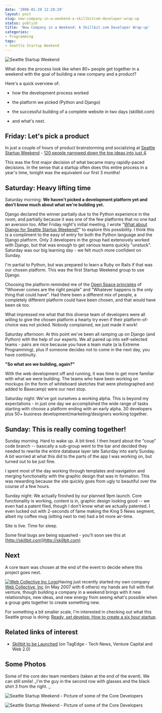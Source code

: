 ```yaml
---
date: '2008-01-29 12:20:29'
layout: post
slug: new-company-in-a-weekend-a-skillbitcom-developer-wrap-up
status: publish
title: 'New Company in a Weekend: A Skillbit.com Developer Wrap-up'
categories:
- Programming
tags:
- Seattle Startup Weekend
---
```


![Seattle Startup Weekend](/images/post/2008/01/sws-notebook2.jpg)

What does the process look like when 80+ people  get together in a weekend with the goal of building a new company and a product?

Here's a quick overview of:



	
  * how the development process worked

	
  * the platform we picked (Python and Django)

	
  * the successful building of a complete website in two days (skillbit.com)

	
  * and what's next. 




## Friday: Let's pick a product


In just a couple of hours of product brainstorming and socializing at [Seattle Startup Weekend](http://seattle.startupweekend.com/) - [120 people narrowed down the top ideas into just 4](http://startupweekend.com/on-building-skillbit/).[ ](http://startupweekend.com/on-building-skillbit/)

This was the first major decision of what became many rapidly-paced decisions.  In the sense that a startup often does this entire process in a year's time, tonight was the equivalent our first 3 months!


## Saturday: Heavy lifting time


Saturday morning: **We haven't picked a development platform yet and don't know much about what we're building yet.**

Django declared the winner partially due to the Python experience in the room, and partially because it was one of the few platforms that no one had an aversion too.  After Friday night's initial meeting, I wrote "[What about Django for Seattle Startup Weekend?](/2008/01/26/what-about-django-for-seattle-startup-weekend/)" to  explore this possibility.  I think this is a compliment to the easy of entry for both the Python language and the Django platform. Only 3 developers in the group had extensively worked with Django, but that was enough to get various teams quickly "unstuck". Saturday was our big learning day - we felt much more confident on Sunday.

I'm partial to Python, but was prepared to learn a Ruby on Rails if that was our chosen platform.  This was the first Startup Weekend group to use Django.

Choosing the platform reminded me of the [Open Space principles](http://en.wikipedia.org/wiki/Open_Space_Technology) of "Whoever comes are the right people" and "Whatever happens is the only thing that could have". Had there been a different mix of people, a completely different platform could have been chosen, and that would have been ok too.

What impressed me what that this diverse team of developers were all willing to give the chosen platform a hearty try even if their platform-of-choice was not picked. Nobody complained, we just made it work!

Saturday afternoon: At this point we've been all ramping up on Django (and Python) with the help of our experts.  We all paired up into self-selected teams - pairs are nice because you have a team mate (a la Extreme Programming), plus if someone decides not to come in the next day, you have continuity.

**"So what are we building, again?"**

With the web development off and running, it was time to get more familiar with what we were building.  The teams who have been working on mockups (in the form of whiteboard sketches that were photographed and added to Basecamp) were our next stop.

Saturday night: We've got ourselves a working alpha.  This is beyond my expectations - in just one day we accomplished the wide range of tasks starting with choose a platform ending with an early alpha.  30 developers plus 50+ business development/marketing/designers working together.


## Sunday: This is really coming together!


Sunday morning.  Hard to wake up.  A bit tired.  I then heard about the "coup" code branch -- basically a sub-group went to the bar and decided they needed to rewrite the entire database layer late Saturday into early Sunday.  A bit worried at what this did to the parts of the app I was working on, but turned out to be  just fine.

I spent most of the day working through templates and navigation and merging functionality with the graphic design that was in formation.  This was rewarding because the site quickly goes from ugly to beautiful over the course of a few hours.

Sunday night: We actually finished by our planned 9pm launch.  Core functionality is working, content is in, graphic design looking good -- we even had a patent filed, though I don't know what we actually patented.  I even lucked out with 2-seconds of fame making the King 5 News segment, albeit my coffee mug (sitting next to me) had a bit more air-time.

Site is live.  Time for sleep.

Some final bugs are being squashed - you'll soon see this at [http://skillbit.com](http://skillbit.com)


## Next


A core team was chosen at the end of the event to decide where this project goes next.

[![Web Collective Inc Logo](/images/post/2008/01/wc_logo_250.gif)](http://www.webcollective.coop)Having just recently started my own company [Web Collective, Inc](http://www.webcollective.coop) (in May 2007 with 6 others)[](http://www.webcollective.coop) my hands are full with that venture, though building a company in a weekend brings with it new relationships, new ideas, and new energy from seeing what's possible when a group gets together to create something new.

For something a bit smaller scale, I'm interested in checking out what this Seattle group is doing: [Ready, set develop: How to create a six hour startup](http://blog.seattlepi.nwsource.com/venture/archives/123864.asp).


## Related links of interest





	
  * [Skillbit to be Launched](http://tagedge.com/2008/01/27/skillbit-to-be-launched/) (on TagEdge - Tech News, Venture Capital and Web 2.0)




## Some Photos


Some of the core dev team members (taken at the end of the event).  We can still smile!   _I'm the guy in the second row with glasses and the black shirt 3 from the right. _

![Seattle Startup Weekend - Picture of some of the Core Developers](/images/post/2008/01/startup_some_core_dev.jpg)

![Seattle Startup Weekend - Picture of some of the Core Developers](/images/post/2008/01/startup_some_core_dev2.jpg)
